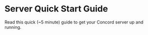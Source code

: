# Server Quick Start Guide

Read this quick (~5 minute) guide to get your Concord server up and running.


